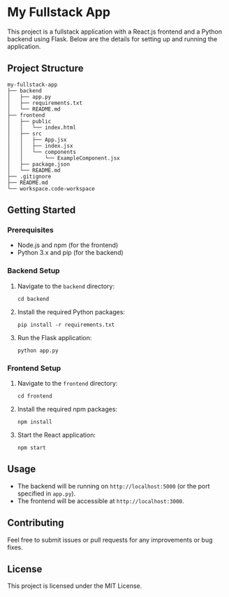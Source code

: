 # My Fullstack App

This project is a fullstack application with a React.js frontend and a Python backend using Flask. Below are the details for setting up and running the application.

## Project Structure

```
my-fullstack-app
├── backend
│   ├── app.py
│   ├── requirements.txt
│   └── README.md
├── frontend
│   ├── public
│   │   └── index.html
│   ├── src
│   │   ├── App.jsx
│   │   ├── index.jsx
│   │   └── components
│   │       └── ExampleComponent.jsx
│   ├── package.json
│   └── README.md
├── .gitignore
├── README.md
└── workspace.code-workspace
```

## Getting Started

### Prerequisites

- Node.js and npm (for the frontend)
- Python 3.x and pip (for the backend)

### Backend Setup

1. Navigate to the `backend` directory:
   ```
   cd backend
   ```

2. Install the required Python packages:
   ```
   pip install -r requirements.txt
   ```

3. Run the Flask application:
   ```
   python app.py
   ```

### Frontend Setup

1. Navigate to the `frontend` directory:
   ```
   cd frontend
   ```

2. Install the required npm packages:
   ```
   npm install
   ```

3. Start the React application:
   ```
   npm start
   ```

## Usage

- The backend will be running on `http://localhost:5000` (or the port specified in `app.py`).
- The frontend will be accessible at `http://localhost:3000`.

## Contributing

Feel free to submit issues or pull requests for any improvements or bug fixes.

## License

This project is licensed under the MIT License.